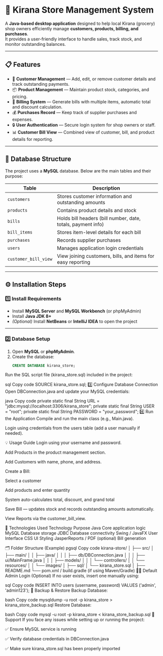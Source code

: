 # 🏪 Kirana Store Management System

A **Java-based desktop application** designed to help local Kirana (grocery) shop owners efficiently manage **customers, products, billing, and purchases**.  
It provides a user-friendly interface to handle sales, track stock, and monitor outstanding balances.

---

## 📋 Features

- 👤 **Customer Management** — Add, edit, or remove customer details and track outstanding payments.  
- 📦 **Product Management** — Maintain product stock, categories, and pricing.  
- 🧾 **Billing System** — Generate bills with multiple items, automatic total and discount calculation.  
- 💰 **Purchases Record** — Keep track of supplier purchases and expenses.  
- 🔒 **User Authentication** — Secure login system for shop owners or staff.  
- 📊 **Customer Bill View** — Combined view of customer, bill, and product details for reporting.  

---

## 🧱 Database Structure

The project uses a **MySQL** database. Below are the main tables and their purpose:

| Table | Description |
|--------|--------------|
| `customers` | Stores customer information and outstanding amounts |
| `products` | Contains product details and stock |
| `bills` | Holds bill headers (bill number, date, totals, payment info) |
| `bill_items` | Stores item-level details for each bill |
| `purchases` | Records supplier purchases |
| `users` | Manages application login credentials |
| `customer_bill_view` | View joining customers, bills, and items for easy reporting |

---

## ⚙️ Installation Steps

### 1️⃣ Install Requirements
- Install **MySQL Server** and **MySQL Workbench** (or phpMyAdmin)  
- Install **Java JDK 8+**  
- *(Optional)* Install **NetBeans** or **IntelliJ IDEA** to open the project  

---

### 2️⃣ Database Setup

1. Open **MySQL** or **phpMyAdmin**.  
2. Create the database:
   ```sql
   CREATE DATABASE kirana_store;
Run the SQL script file (kirana_store.sql) included in the project:

sql
Copy code
SOURCE kirana_store.sql;
3️⃣ Configure Database Connection
Open DBConnection.java and update your MySQL credentials:

java
Copy code
private static final String URL = "jdbc:mysql://localhost:3306/kirana_store";
private static final String USER = "root";
private static final String PASSWORD = "your_password";
4️⃣ Run the Application
Compile and run the main class (e.g., Main.java).

Login using credentials from the users table (add a user manually if needed).

💡 Usage Guide
Login using your username and password.

Add Products in the product management section.

Add Customers with name, phone, and address.

Create a Bill:

Select a customer

Add products and enter quantity

System auto-calculates total, discount, and grand total

Save Bill — updates stock and records outstanding amounts automatically.

View Reports via the customer_bill_view.

🧠 Technologies Used
Technology	Purpose
Java	Core application logic
MySQL	Database storage
JDBC	Database connectivity
Swing / JavaFX	User Interface
CSS	UI Styling
JasperReports / PDF (optional)	Bill generation

🗂️ Folder Structure (Example)
pgsql
Copy code
kirana-store/
│
├── src/
│   ├── main/
│   │   ├── java/
│   │   │   ├── db/DBConnection.java
│   │   │   ├── ui/MainFrame.java
│   │   │   ├── models/
│   │   │   └── controllers/
│   │   └── resources/
│   │       └── images/
│
├── sql/
│   └── kirana_store.sql
│
├── README.md
└── pom.xml / build.gradle (if using Maven/Gradle)
🧑‍💻 Default Admin Login (Optional)
If no user exists, insert one manually using:

sql
Copy code
INSERT INTO users (username, password) VALUES ('admin', 'admin123');
🧰 Backup & Restore
Backup Database:

bash
Copy code
mysqldump -u root -p kirana_store > kirana_store_backup.sql
Restore Database:

bash
Copy code
mysql -u root -p kirana_store < kirana_store_backup.sql
💬 Support
If you face any issues while setting up or running the project:

✅ Ensure MySQL service is running

✅ Verify database credentials in DBConnection.java

✅ Make sure kirana_store.sql has been properly imported

